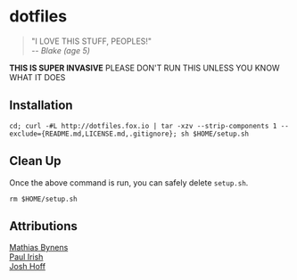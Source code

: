 # dotfiles

> "I LOVE THIS STUFF, PEOPLES!"  
>           *-- Blake (age 5)*

**THIS IS SUPER INVASIVE**
PLEASE DON'T RUN THIS UNLESS YOU KNOW WHAT IT DOES

## Installation
```
cd; curl -#L http://dotfiles.fox.io | tar -xzv --strip-components 1 --exclude={README.md,LICENSE.md,.gitignore}; sh $HOME/setup.sh
```

## Clean Up

Once the above command is run, you can safely delete `setup.sh`.

```
rm $HOME/setup.sh

```

## Attributions
[Mathias Bynens](https://mths.be/dotfiles)  
[Paul Irish](https://github.com/paulirish/dotfiles)  
[Josh Hoff](https://github.com/losingkeys/dotfiles)
